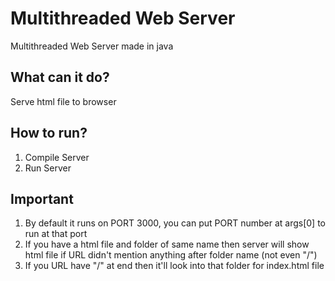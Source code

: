# Multithreaded  Web Server
Multithreaded Web Server made in java

## What can it do?
Serve html file to browser

## How to run?
1. Compile Server
2. Run Server 

## Important
1. By default it runs on PORT 3000, you can put PORT number at args[0] to run at that port
2. If you have a html file and folder of same name then server will show html file if URL didn't mention anything after folder name (not even "/")
3. If you URL have "/" at end then it'll look into that folder for index.html file